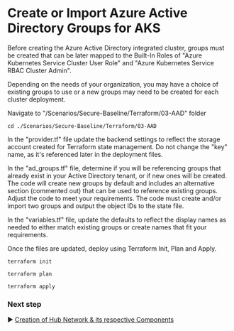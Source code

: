 # Create or Import Azure Active Directory Groups for AKS
Before creating the Azure Active Directory integrated cluster, groups must be created that can be later mapped to the Built-In Roles of "Azure Kubernetes Service Cluster User Role" and "Azure Kubernetes Service RBAC Cluster Admin".

Depending on the needs of your organization, you may have a choice of existing groups to use or a new groups may need to be created for each cluster deployment.  

Navigate to "/Scenarios/Secure-Baseline/Terraform/03-AAD" folder
```
cd ./Scenarios/Secure-Baseline/Terraform/03-AAD
```

In the "provider.tf" file update the backend settings to reflect the storage account created for Terraform state management.  Do not change the "key" name, as it's referenced later in the deployment files. 

In the "ad_groups.tf" file, determine if you will be referencing groups that already exist in your Active Directory tenant, or if new ones will be created.  The code will create new groups by default and includes an alternative section (commented out) that can be used to reference existing groups. Adjust the code to meet your requirements. The code must create and/or import two groups and output the object IDs to the state file. 

In the "variables.tf" file, update the defaults to reflect the display names as needed to either match existing groups or create names that fit your requirements.  

Once the files are updated, deploy using Terraform Init, Plan and Apply. 

```
terraform init
```

```
terraform plan
```

```
terraform apply
```

### Next step

:arrow_forward: [Creation of Hub Network & its respective Components](./04-network-hub.md)